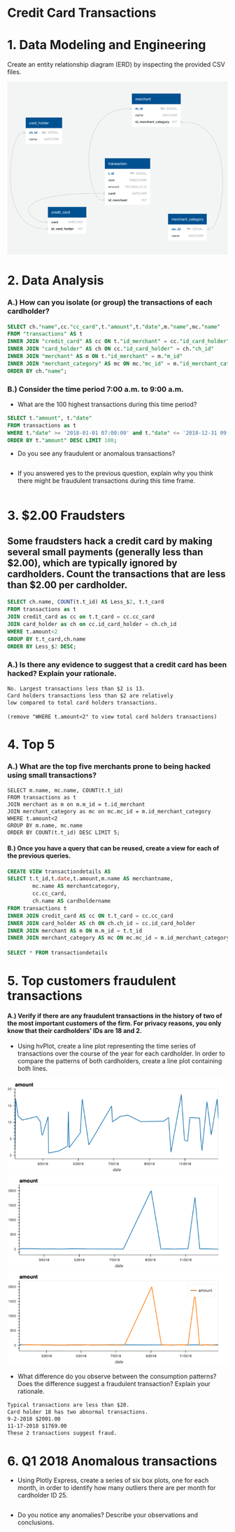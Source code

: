 # Credit Card Transactions
# 1. Data Modeling and Engineering
Create an entity relationship diagram (ERD) by inspecting the provided CSV files.

![Entity Relationship Diagram](Images/entity_relationship.png)

# 2. Data Analysis

### A.) How can you isolate (or group) the transactions of each cardholder?

```sql
SELECT ch."name",cc."cc_card",t."amount",t."date",m."name",mc."name" 
FROM "transactions" AS t
INNER JOIN "credit_card" AS cc ON t."id_merchant" = cc."id_card_holder"
INNER JOIN "card_holder" AS ch ON cc."id_card_holder" = ch."ch_id"
INNER JOIN "merchant" AS m ON t."id_merchant" = m."m_id"
INNER JOIN "merchant_category" AS mc ON mc."mc_id" = m."id_merchant_category"
ORDER BY ch."name";
```

### B.) Consider the time period 7:00 a.m. to 9:00 a.m. 
* What are the 100 highest transactions during this time period?

```sql
SELECT t."amount", t."date"
FROM transactions as t
WHERE t."date" >= '2018-01-01 07:00:00' and t."date" <= '2018-12-31 09:00:00'
ORDER BY t."amount" DESC LIMIT 100;
```

* Do you see any fraudulent or anomalous transactions?

```

```

* If you answered yes to the previous question, explain why you think there might be fraudulent transactions during this time frame.

```

```

# 3. $2.00 Fraudsters
## Some fraudsters hack a credit card by making several small payments (generally less than $2.00), which are typically ignored by cardholders. Count the transactions that are less than $2.00 per cardholder. 

```sql
SELECT ch.name, COUNT(t.t_id) AS Less_$2, t.t_card
FROM transactions as t 
JOIN credit_card as cc on t.t_card = cc.cc_card
JOIN card_holder as ch on cc.id_card_holder = ch.ch_id
WHERE t.amount<2
GROUP BY t.t_card,ch.name
ORDER BY Less_$2 DESC;
```

### A.) Is there any evidence to suggest that a credit card has been hacked? Explain your rationale.

```
No. Largest transactions less than $2 is 13. 
Card holders transactions less than $2 are relatively 
low compared to total card holders transactions.

(remove "WHERE t.amount<2" to view total card holders transactions)
```

# 4. Top 5  

### A.) What are the top five merchants prone to being hacked using small transactions?

```
SELECT m.name, mc.name, COUNT(t.t_id)
FROM transactions as t
JOIN merchant as m on m.m_id = t.id_merchant
JOIN merchant_category as mc on mc.mc_id = m.id_merchant_category
WHERE t.amount<2
GROUP BY m.name, mc.name
ORDER BY COUNT(t.t_id) DESC LIMIT 5;
```

#### B.) Once you have a query that can be reused, create a view for each of the previous queries.

```sql
CREATE VIEW transactiondetails AS
SELECT t.t_id,t.date,t.amount,m.name AS merchantname,
        mc.name AS merchantcategory,
		cc.cc_card,
		ch.name AS cardholdername
FROM transactions t
INNER JOIN credit_card AS cc ON t.t_card = cc.cc_card
INNER JOIN card_holder AS ch ON ch.ch_id = cc.id_card_holder
INNER JOIN merchant AS m ON m.m_id = t.t_id
INNER JOIN merchant_category AS mc ON mc.mc_id = m.id_merchant_category;

SELECT * FROM transactiondetails
```

# 5. Top customers fraudulent transactions

#### A.) Verify if there are any fraudulent transactions in the history of two of the most important customers of the firm. For privacy reasons, you only know that their cardholders' IDs are 18 and 2.
* Using hvPlot, create a line plot representing the time series of transactions over the course of the year for each cardholder. In order to compare the patterns of both cardholders, create a line plot containing both lines.

![Card Holder 2](Images/card_holder_2_amounts.png)
![Card Holder 18](Images/card_holder_18_amounts.png)
![Both Card Holders](Images/card_holder_both_amounts.png)

* What difference do you observe between the consumption patterns? Does the difference suggest a fraudulent transaction? Explain your rationale.

```
Typical transactions are less than $20. 
Card holder 18 has two abnormal transactions. 
9-2-2018 $2001.00
11-17-2018 $1769.00
These 2 transactions suggest fraud. 
```

# 6. Q1 2018 Anomalous transactions
* Using Plotly Express, create a series of six box plots, one for each month, in order to identify how many outliers there are per month for cardholder ID 25.

```

```

* Do you notice any anomalies? Describe your observations and conclusions.

```

```
